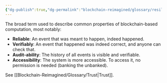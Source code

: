```yaml
---
{"dg-publish":true,"dg-permalink":"blockchain-reimagined/glossary/resilience","permalink":"/blockchain-reimagined/glossary/resilience/","hide":true,"created":"2024-10-16T03:45:31.541+07:00","updated":"2024-10-26T19:21:47.985+07:00"}
---
```


The broad term used to describe common properties of blockchain-based computation, most notably:
- **Reliable**: An event that was meant to happen, indeed happened.
- **Verifiably**: An event that happened was indeed correct, and anyone can check that.
- **Audit-ability**: The history of all events is visible and verifiable. 
- **Accessibility**: The system is more accessible. To access it, no permission is needed (banking the unbanked).

See [[Blockchain-Reimagined/Glossary/Trust\|Trust]]. 